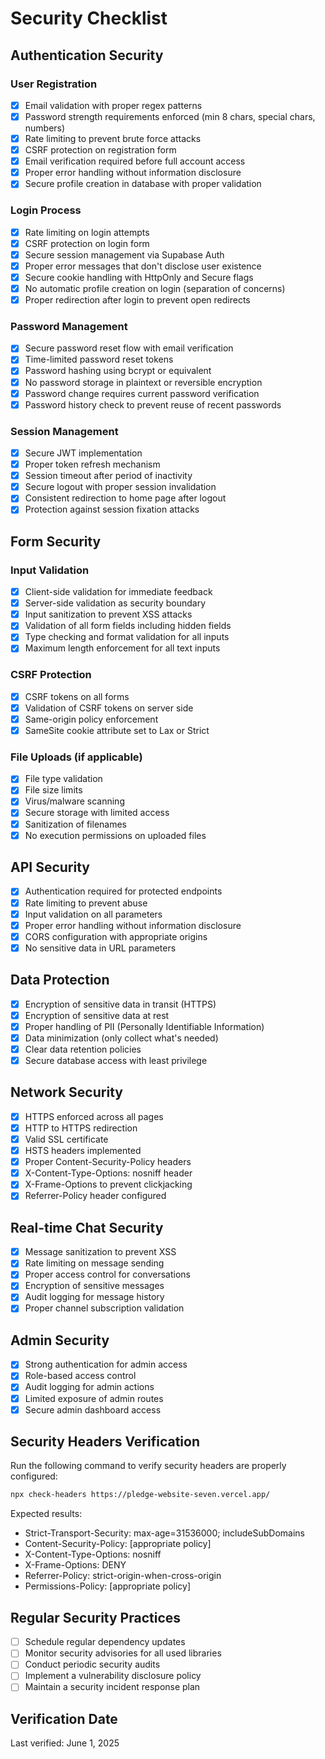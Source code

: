 # Security Checklist

## Authentication Security

### User Registration
- [x] Email validation with proper regex patterns
- [x] Password strength requirements enforced (min 8 chars, special chars, numbers)
- [x] Rate limiting to prevent brute force attacks
- [x] CSRF protection on registration form
- [x] Email verification required before full account access
- [x] Proper error handling without information disclosure
- [x] Secure profile creation in database with proper validation

### Login Process
- [x] Rate limiting on login attempts
- [x] CSRF protection on login form
- [x] Secure session management via Supabase Auth
- [x] Proper error messages that don't disclose user existence
- [x] Secure cookie handling with HttpOnly and Secure flags
- [x] No automatic profile creation on login (separation of concerns)
- [x] Proper redirection after login to prevent open redirects

### Password Management
- [x] Secure password reset flow with email verification
- [x] Time-limited password reset tokens
- [x] Password hashing using bcrypt or equivalent
- [x] No password storage in plaintext or reversible encryption
- [x] Password change requires current password verification
- [x] Password history check to prevent reuse of recent passwords

### Session Management
- [x] Secure JWT implementation
- [x] Proper token refresh mechanism
- [x] Session timeout after period of inactivity
- [x] Secure logout with proper session invalidation
- [x] Consistent redirection to home page after logout
- [x] Protection against session fixation attacks

## Form Security

### Input Validation
- [x] Client-side validation for immediate feedback
- [x] Server-side validation as security boundary
- [x] Input sanitization to prevent XSS attacks
- [x] Validation of all form fields including hidden fields
- [x] Type checking and format validation for all inputs
- [x] Maximum length enforcement for all text inputs

### CSRF Protection
- [x] CSRF tokens on all forms
- [x] Validation of CSRF tokens on server side
- [x] Same-origin policy enforcement
- [x] SameSite cookie attribute set to Lax or Strict

### File Uploads (if applicable)
- [x] File type validation
- [x] File size limits
- [x] Virus/malware scanning
- [x] Secure storage with limited access
- [x] Sanitization of filenames
- [x] No execution permissions on uploaded files

## API Security

- [x] Authentication required for protected endpoints
- [x] Rate limiting to prevent abuse
- [x] Input validation on all parameters
- [x] Proper error handling without information disclosure
- [x] CORS configuration with appropriate origins
- [x] No sensitive data in URL parameters

## Data Protection

- [x] Encryption of sensitive data in transit (HTTPS)
- [x] Encryption of sensitive data at rest
- [x] Proper handling of PII (Personally Identifiable Information)
- [x] Data minimization (only collect what's needed)
- [x] Clear data retention policies
- [x] Secure database access with least privilege

## Network Security

- [x] HTTPS enforced across all pages
- [x] HTTP to HTTPS redirection
- [x] Valid SSL certificate
- [x] HSTS headers implemented
- [x] Proper Content-Security-Policy headers
- [x] X-Content-Type-Options: nosniff header
- [x] X-Frame-Options to prevent clickjacking
- [x] Referrer-Policy header configured

## Real-time Chat Security

- [x] Message sanitization to prevent XSS
- [x] Rate limiting on message sending
- [x] Proper access control for conversations
- [x] Encryption of sensitive messages
- [x] Audit logging for message history
- [x] Proper channel subscription validation

## Admin Security

- [x] Strong authentication for admin access
- [x] Role-based access control
- [x] Audit logging for admin actions
- [x] Limited exposure of admin routes
- [x] Secure admin dashboard access

## Security Headers Verification

Run the following command to verify security headers are properly configured:

```bash
npx check-headers https://pledge-website-seven.vercel.app/
```

Expected results:
- Strict-Transport-Security: max-age=31536000; includeSubDomains
- Content-Security-Policy: [appropriate policy]
- X-Content-Type-Options: nosniff
- X-Frame-Options: DENY
- Referrer-Policy: strict-origin-when-cross-origin
- Permissions-Policy: [appropriate policy]

## Regular Security Practices

- [ ] Schedule regular dependency updates
- [ ] Monitor security advisories for all used libraries
- [ ] Conduct periodic security audits
- [ ] Implement a vulnerability disclosure policy
- [ ] Maintain a security incident response plan

## Verification Date
Last verified: June 1, 2025
